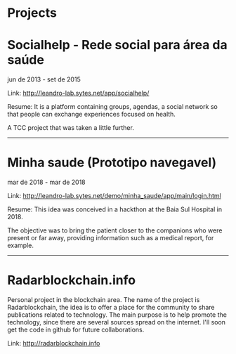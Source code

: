 # Projects 

# Socialhelp - Rede social para área da saúde
jun de 2013 - set de 2015

Link: http://leandro-lab.sytes.net/app/socialhelp/

Resume: It is a platform containing groups, agendas, a social network so that people can exchange experiences focused on health.

A TCC project that was taken a little further.

----
# Minha saude (Prototipo navegavel)
mar de 2018 - mar de 2018

Link: http://leandro-lab.sytes.net/demo/minha_saude/app/main/login.html

Resume: This idea was conceived in a hackthon at the Baia Sul Hospital in 2018.

The objective was to bring the patient closer to the companions who were present or far away, providing information such as a medical report, for example.

----
# Radarblockchain.info

​Personal project in the blockchain area. The name of the project is Radarblockchain, the idea is to offer a place for the community to share publications related to technology. The main purpose is to help promote the technology, since there are several sources spread on the internet. I'll soon get the code in github for future collaborations.

Link: http://radarblockchain.info


